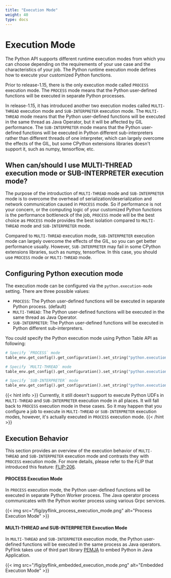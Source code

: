 ```yaml
---
title: "Execution Mode"
weight: 40
type: docs
---
```

<!--
Licensed to the Apache Software Foundation (ASF) under one
or more contributor license agreements.  See the NOTICE file
distributed with this work for additional information
regarding copyright ownership.  The ASF licenses this file
to you under the Apache License, Version 2.0 (the
"License"); you may not use this file except in compliance
with the License.  You may obtain a copy of the License at

  http://www.apache.org/licenses/LICENSE-2.0

Unless required by applicable law or agreed to in writing,
software distributed under the License is distributed on an
"AS IS" BASIS, WITHOUT WARRANTIES OR CONDITIONS OF ANY
KIND, either express or implied.  See the License for the
specific language governing permissions and limitations
under the License.
-->

# Execution Mode

The Python API supports different runtime execution modes from which you can choose depending on the
requirements of your use case and the characteristics of your job. The Python runtime execution mode
defines how to execute your customized Python functions.

Prior to release-1.15, there is the only execution mode called `PROCESS` execution mode. The `PROCESS`
mode means that the Python user-defined functions will be executed in separate Python processes.

In release-1.15, it has introduced another two execution modes called `MULTI-THREAD` execution mode and
`SUB-INTERPRETER` execution mode. The `MULTI-THREAD` mode means that the Python user-defined functions
will be executed in the same thread as Java Operator, but it will be affected by GIL performance.
The `SUB-INTERPRETER` mode means that the Python user-defined functions will be executed in Python
different sub-interpreters rather than different threads of one interpreter, which can largely overcome
the effects of the GIL, but some CPython extensions libraries doesn't support it, such as numpy, tensorflow, etc.

## When can/should I use MULTI-THREAD execution mode or SUB-INTERPRETER execution mode?

The purpose of the introduction of `MULTI-THREAD` mode and `SUB-INTERPRETER` mode is to overcome the
overhead of serialization/deserialization and network communication caused in `PROCESS` mode.
So if performance is not your concern, or the computing logic of your customized Python functions is
the performance bottleneck of the job, `PROCESS` mode will be the best choice as `PROCESS` mode provides
the best isolation compared to `MULTI-THREAD` mode and `SUB-INTERPRETER` mode.

Compared to `MULTI-THREAD` execution mode, `SUB-INTERPRETER` execution mode can largely overcome the
effects of the GIL, so you can get better performance usually. However, `SUB-INTERPRETER` may fail in some CPython
extensions libraries, such as numpy, tensorflow. In this case, you should use `PROCESS` mode or `MULTI-THREAD` mode.

## Configuring Python execution mode

The execution mode can be configured via the `python.execution-mode` setting.
There are three possible values:

 - `PROCESS`: The Python user-defined functions will be executed in separate Python process. (default)
 - `MULTI-THREAD`: The Python user-defined functions will be executed in the same thread as Java Operator.
 - `SUB-INTERPRETER`: The Python user-defined functions will be executed in Python different sub-interpreters.

You could specify the Python execution mode using Python Table API as following:

```python
# Specify `PROCESS` mode
table_env.get_config().get_configuration().set_string("python.execution-mode", "process")

# Specify `MULTI-THREAD` mode
table_env.get_config().get_configuration().set_string("python.execution-mode", "multi-thread")

# Specify `SUB-INTERPRETER` mode
table_env.get_config().get_configuration().set_string("python.execution-mode", "sub-interpreter")
```

{{< hint info >}}
Currently, it still doesn't support to execute Python UDFs in `MULTI-THREAD` and `SUB-INTERPRETER` execution mode
in all places. It will fall back to `PROCESS` execution mode in these cases. So it may happen that you configure a job
to execute in `MULTI-THREAD` or `SUB-INTERPRETER` execution modes, however, it's actually executed in `PROCESS` execution mode.
{{< /hint >}}

## Execution Behavior

This section provides an overview of the execution behavior of `MULTI-THREAD` and `SUB-INTERPRETER`
execution mode and contrasts they with `PROCESS` execution mode. For more
details, please refer to the FLIP that introduced this feature:
[FLIP-206](https://cwiki.apache.org/confluence/display/FLINK/FLIP-206%3A+Support+PyFlink+Runtime+Execution+in+Thread+Mode).

#### PROCESS Execution Mode

In `PROCESS` execution mode, the Python user-defined functions will be executed in separate Python Worker process.
The Java operator process communicates with the Python worker process using various Grpc services.

{{< img src="/fig/pyflink_process_execution_mode.png" alt="Process Execution Mode" >}}

#### MULTI-THREAD and SUB-INTERPRETER Execution Mode

In `MULTI-THREAD` and `SUB-INTERPRETER` execution mode, the Python user-defined functions will be executed in
the same process as Java operators. PyFlink takes use of third part library [PEMJA](https://github.com/alibaba/pemja) to
embed Python in Java Application.

{{< img src="/fig/pyflink_embedded_execution_mode.png" alt="Embedded Execution Mode" >}}
